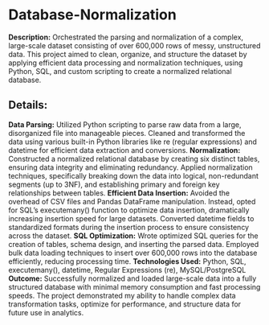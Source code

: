 # Database-Normalization

**Description:** Orchestrated the parsing and normalization of a complex, large-scale dataset consisting of over 600,000 rows of messy, unstructured data. This project aimed to clean, organize, and structure the dataset by applying efficient data processing and normalization techniques, using Python, SQL, and custom scripting to create a normalized relational database.
## Details:
**Data Parsing:** Utilized Python scripting to parse raw data from a large, disorganized file into manageable pieces. Cleaned and transformed the data using various built-in Python libraries like re (regular expressions) and datetime for efficient data extraction and conversions.
**Normalization:** Constructed a normalized relational database by creating six distinct tables, ensuring data integrity and eliminating redundancy. Applied normalization techniques, specifically breaking down the data into logical, non-redundant segments (up to 3NF), and establishing primary and foreign key relationships between tables.
**Efficient Data Insertion:** Avoided the overhead of CSV files and Pandas DataFrame manipulation. Instead, opted for SQL’s executemany() function to optimize data insertion, dramatically increasing insertion speed for large datasets. Converted datetime fields to standardized formats during the insertion process to ensure consistency across the dataset.
**SQL Optimization:** Wrote optimized SQL queries for the creation of tables, schema design, and inserting the parsed data. Employed bulk data loading techniques to insert over 600,000 rows into the database efficiently, reducing processing time.
**Technologies Used:** Python, SQL, executemany(), datetime, Regular Expressions (re), MySQL/PostgreSQL
**Outcome:** Successfully normalized and loaded large-scale data into a fully structured database with minimal memory consumption and fast processing speeds. The project demonstrated my ability to handle complex data transformation tasks, optimize for performance, and structure data for future use in analytics.
